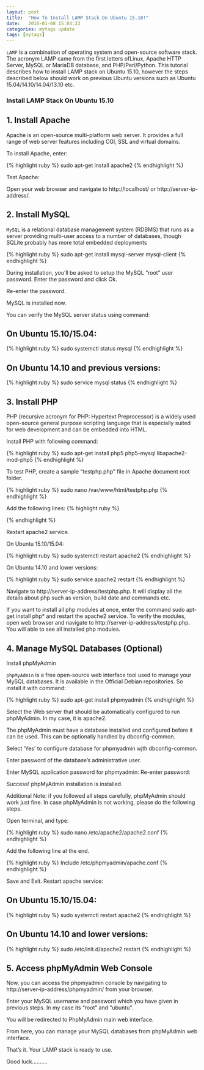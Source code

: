 ```yaml
---
layout: post
title:  "How To Install LAMP Stack On Ubuntu 15.10!"
date:   2016-01-08 15:04:23
categories: mytags update
tags: [mytags]
---
```

`LAMP` is a combination of operating system and open-source software stack. The acronym LAMP came from the first letters ofLinux, Apache HTTP Server, MySQL or MariaDB database, and PHP/Perl/Python. This tutorial describes how to install LAMP stack on Ubuntu 15.10, however the steps described below should work on previous Ubuntu versions such as Ubuntu 15.04/14.10/14.04/13.10 etc.

### Install LAMP Stack On Ubuntu 15.10

## 1. Install Apache

Apache is an open-source multi-platform web server. It provides a full range of web server features including CGI, SSL and virtual domains.

To install Apache, enter:

{% highlight ruby %}
sudo apt-get install apache2
{% endhighlight %}

Test Apache:

Open your web browser and navigate to http://localhost/ or http://server-ip-address/.

## 2. Install MySQL

`MySQL` is a relational database management system (RDBMS) that runs as a server providing multi-user access to a number of databases, though SQLite probably has more total embedded deployments

{% highlight ruby %}
sudo apt-get install mysql-server mysql-client
{% endhighlight %}

During installation, you’ll be asked to setup the MySQL “root” user password. Enter the password and click Ok.

Re-enter the password.

MySQL is installed now.

You can verify the MySQL server status using command:

## On Ubuntu 15.10/15.04:
{% highlight ruby %}
sudo systemctl status mysql
{% endhighlight %}



## On Ubuntu 14.10 and previous versions:
{% highlight ruby %}
sudo service mysql status
{% endhighlight %}

## 3. Install PHP

PHP (recursive acronym for PHP: Hypertext Preprocessor) is a widely used open-source general purpose scripting language that is especially suited for web development and can be embedded into HTML.

Install PHP with following command:

{% highlight ruby %}
sudo apt-get install php5 php5-mysql libapache2-mod-php5
{% endhighlight %}

To test PHP, create a sample “testphp.php” file in Apache document root folder.

{% highlight ruby %}
sudo nano /var/www/html/testphp.php
{% endhighlight %}

Add the following lines:
{% highlight ruby %}
<?php
phpinfo();
?>
{% endhighlight %}

Restart apache2 service.

On Ubuntu 15.10/15.04:

{% highlight ruby %}
sudo systemctl restart apache2
{% endhighlight %}

On Ubuntu 14.10 and lower versions:

{% highlight ruby %}
sudo service apache2 restart
{% endhighlight %}

Navigate to http://server-ip-address/testphp.php. It will display all the details about php such as version, build date and commands etc.

If you want to install all php modules at once, enter the command sudo apt-get install php* and restart the apache2 service. To verify the modules, open web browser and navigate to http://server-ip-address/testphp.php. You will able to see all installed php modules.

## 4. Manage MySQL Databases (Optional)

Install phpMyAdmin

`phpMyAdmin` is a free open-source web interface tool used to manage your MySQL databases. It is available in the Official Debian repositories. So install it with command:

{% highlight ruby %}
sudo apt-get install phpmyadmin
{% endhighlight %}

Select the Web server that should be automatically configured to run phpMyAdmin. In my case, it is apache2.

The phpMyAdmin must have a database installed and configured before it can be used. This can be optionally handled by dbconfig-common.

Select ‘Yes’ to configure database for phpmyadmin wjth dbconfig-common.

Enter password of the database’s administrative user.

Enter MySQL application password for phpmyadmin:
Re-enter password:

Success! phpMyAdmin installation is installed.

Additional Note: if you followed all steps carefully, phpMyAdmin should work just fine. In case phpMyAdmin is not working, please do the following steps.

Open terminal, and type:

{% highlight ruby %}
sudo nano /etc/apache2/apache2.conf
{% endhighlight %}

Add the following line at the end.

{% highlight ruby %}
Include /etc/phpmyadmin/apache.conf
{% endhighlight %}

Save and Exit. Restart apache service:

## On Ubuntu 15.10/15.04:

{% highlight ruby %}
sudo systemctl restart apache2
{% endhighlight %}

## On Ubuntu 14.10 and lower versions:

{% highlight ruby %}
sudo /etc/init.d/apache2 restart
{% endhighlight %}

## 5. Access phpMyAdmin Web Console

Now, you can access the phpmyadmin console by navigating to http://server-ip-address/phpmyadmin/ from your browser.

Enter your MySQL username and password which you have given in previous steps. In my case its “root” and “ubuntu”.

You will be redirected to PhpMyAdmin main web interface.

From here, you can manage your MySQL databases from phpMyAdmin web interface.

That’s it. Your LAMP stack is ready to use.

Good luck..........
